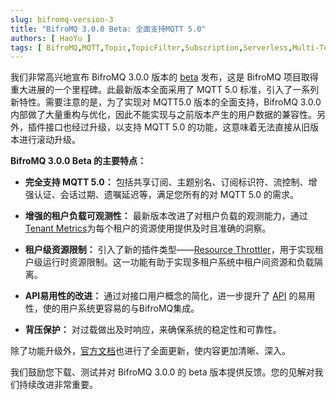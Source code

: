 ```yaml
---
slug: bifromq-version-3
title: "BifroMQ 3.0.0 Beta: 全面支持MQTT 5.0"
authors: [ HaoYu ]
tags: [ BifroMQ,MQTT,Topic,TopicFilter,Subscription,Serverless,Multi-Tenant ]
---
```


我们非常高兴地宣布 BifroMQ 3.0.0 版本的 [beta](https://github.com/bifromqio/bifromq/releases/tag/v3.0.0-beta-1) 发布，这是 BifroMQ 项目取得重大进展的一个里程碑。此最新版本全面采用了 MQTT 5.0 标准，引入了一系列新特性。需要注意的是，为了实现对 MQTT5.0 版本的全面支持，BifroMQ
3.0.0内部做了大量重构与优化，因此不能实现与之前版本产生的用户数据的兼容性。另外，插件接口也经过升级，以支持 MQTT 5.0 的功能，这意味着无法直接从旧版本进行滚动升级。

**BifroMQ 3.0.0 Beta 的主要特点：**

- **完全支持 MQTT 5.0：** 包括共享订阅、主题别名、订阅标识符、流控制、增强认证、会话过期、遗嘱延迟等，满足您所有的对 MQTT 5.0 的需求。

- **增强的租户负载可观测性：** 最新版本改进了对租户负载的观测能力，通过[Tenant Metrics](/zh-Hans/docs/plugin/resource_throttler/)为每个租户的资源使用提供及时且准确的洞察。

- **租户级资源限制：** 引入了新的插件类型——[Resource Throttler](/zh-Hans/docs/plugin/resource_throttler/)，用于实现租户级运行时资源限制。这一功能有助于实现多租户系统中租户间资源和负载隔离。

- **API易用性的改进：** 通过对接口用户概念的简化，进一步提升了 [API](/zh-Hans/docs/user_guide/api/intro/) 的易用性，使的用户系统更容易的与BifroMQ集成。

- **背压保护：** 对过载做出及时响应，来确保系统的稳定性和可靠性。

除了功能升级外，[官方文档](/docs/get_started/intro/)也进行了全面更新，使内容更加清晰、深入。

我们鼓励您下载、测试并对 BifroMQ 3.0.0 的 beta 版本提供反馈。您的见解对我们持续改进非常重要。
